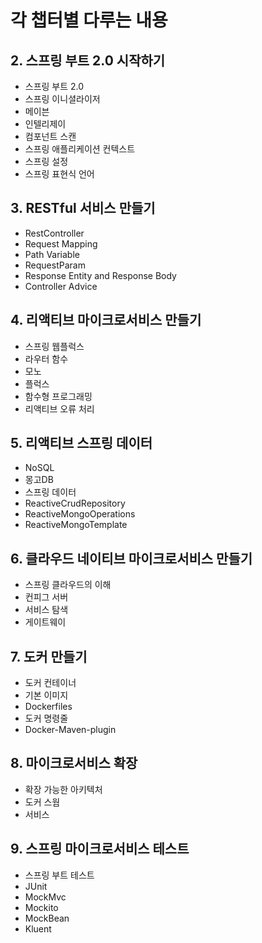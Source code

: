 
# 각 챕터별 다루는 내용

## 2. 스프링 부트 2.0 시작하기
- 스프링 부트 2.0
- 스프링 이니셜라이저
- 메이븐
- 인텔리제이
- 컴포넌트 스캔
- 스프링 애플리케이션 컨텍스트
- 스프링 설정
- 스프링 표현식 언어 

## 3. RESTful 서비스 만들기
- RestController
- Request Mapping
- Path Variable
- RequestParam
- Response Entity and Response Body
- Controller Advice

## 4. 리액티브 마이크로서비스 만들기 
- 스프링 웹플럭스
- 라우터 함수
- 모노
- 플럭스
- 함수형 프로그래밍
- 리액티브 오류 처리

## 5. 리액티브 스프링 데이터
- NoSQL
- 몽고DB
- 스프링 데이터
- ReactiveCrudRepository
- ReactiveMongoOperations
- ReactiveMongoTemplate

## 6. 클라우드 네이티브 마이크로서비스 만들기
- 스프링 클라우드의 이해
- 컨피그 서버
- 서비스 탐색
- 게이트웨이

## 7. 도커 만들기
- 도커 컨테이너
- 기본 이미지
- Dockerfiles
- 도커 명령줄
- Docker-Maven-plugin

## 8. 마이크로서비스 확장
- 확장 가능한 아키텍처
- 도커 스웜
- 서비스

## 9. 스프링 마이크로서비스 테스트
- 스프링 부트 테스트
- JUnit
- MockMvc
- Mockito
- MockBean
- Kluent
